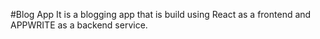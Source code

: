 #Blog App
It is a blogging app that is build using React as a frontend and APPWRITE as a backend service.
